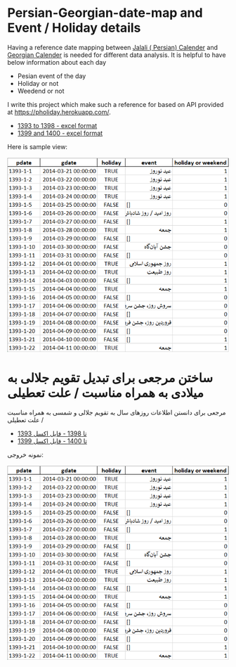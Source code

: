 # Persian-Georgian-date-map and Event / Holiday details

Having a reference date mapping between [Jalali ( Persian) Calender](https://en.wikipedia.org/wiki/Jalali_calendar) and [Georgian Calender](https://en.wikipedia.org/wiki/Gregorian_calendar) is needed for different data analysis. It is helpful to have below information about each day

- Pesian event of the day
- Holiday or not
- Weedend or not

I write this project which make such a reference for based on API provided at https://pholiday.herokuapp.com/.


- [1393 to 1398 - excel format](https://github.com/jupihes/Persian-Gregorian-date-map-holiday/blob/master/1393-1398.xlsx)
- [1399 and 1400 - excel format](https://github.com/jupihes/Persian-Gregorian-date-map-holiday/blob/master/1399-1400.xlsx)


Here is sample view:<br> </br>
![Output view](https://github.com/jupihes/Persian-Georgian-date-map-holiday/blob/master/sample%20view.png)

# ساختن مرجعی برای تبدیل تقویم جلالی به میلادی به همراه مناسبت / علت تعطیلی
مرجعی برای دانستن اطلاعات روزهای سال به تقویم جلالی و شمسی به همراه مناسبت / علت تعطیلی 

- [1393 تا 1398 - فایل اکسل](https://github.com/jupihes/Persian-Gregorian-date-map-holiday/blob/master/1393-1398.xlsx)
- [1399 تا 1400 - فایل اکسل](https://github.com/jupihes/Persian-Gregorian-date-map-holiday/blob/master/1399-1400.xlsx)


نمونه خروجی:<br> </br>
![Output view](https://github.com/jupihes/Persian-Georgian-date-map-holiday/blob/master/sample%20view.png)
